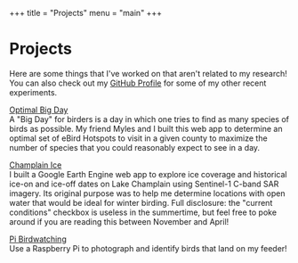 +++
title = "Projects"
menu = "main"
+++

# Projects

Here are some things that I've worked on that aren't related to my research! You can also check out my [GitHub Profile](https://github.com/abigailstone) for some of my other recent experiments.

[Optimal Big Day](https://aves.shinyapps.io/optimalBigDay) \
A "Big Day" for birders is a day in which one tries to find as many species of birds as possible. My friend Myles and I built this web app to determine an optimal set of eBird Hotspots to visit in a given county to maximize the number of species that you could reasonably expect to see in a day.

[Champlain Ice](https://astone.users.earthengine.app/view/champlain-ice) \
I built a Google Earth Engine web app to explore ice coverage and historical ice-on and ice-off dates on Lake Champlain using Sentinel-1 C-band SAR imagery. Its original purpose was to help me determine locations with open water that would be ideal for winter birding. Full disclosure: the "current conditions" checkbox is useless in the summertime, but feel free to poke around if you are reading this between November and April! 

[Pi Birdwatching](https://github.com/abigailstone/birdwatching) \
Use a Raspberry Pi to photograph and identify birds that land on my feeder! 